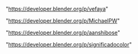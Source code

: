 "https://developer.blender.org/p/vefaya"

"https://developer.blender.org/p/MichaelPW"

"https://developer.blender.org/p/aanshibose"

"https://developer.blender.org/p/significadocolor"

